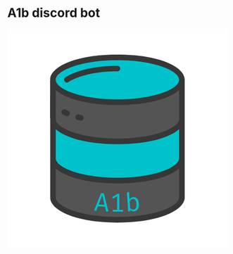 # A1b discord bot
![A1b discord bot logo](https://raw.githubusercontent.com/HonzaKubita/A1b_bot/master/A1b_bot_icon.png)